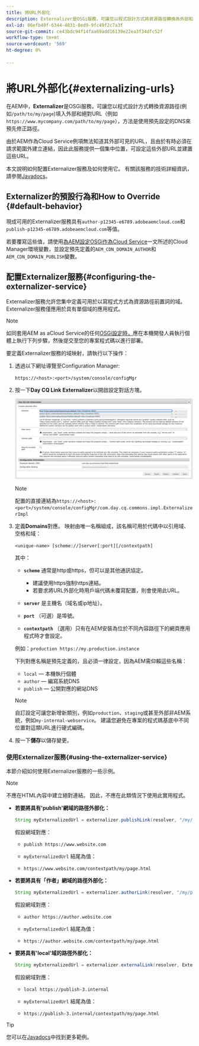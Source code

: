 ```yaml
---
title: 將URL外部化
description: Externalizer是OSGi服務，可讓您以程式設計方式將資源路徑轉換為外部和絕對URL。
exl-id: 06efb40f-6344-4831-8ed9-9fc49f2c7a3f
source-git-commit: ce43bdc94f14faa69add16139e22ea3f34dfc52f
workflow-type: tm+mt
source-wordcount: '569'
ht-degree: 0%

---
```


# 將URL外部化{#externalizing-urls}

在AEM中，**Externalizer**&#x200B;是OSGi服務，可讓您以程式設計方式轉換資源路徑(例如`/path/to/my/page`)填入外部和絕對URL（例如`https://www.mycompany.com/path/to/my/page`），方法是使用預先設定的DNS來預先修正路徑。

由於AEM作為Cloud Service例項無法知道其外部可見的URL，且由於有時必須在請求範圍外建立連結，因此此服務提供一個集中位置，可設定這些外部URL並建置這些URL。

本文說明如何配置Externalizer服務及如何使用它。 有關該服務的技術詳細資訊，請參閱[Javadocs](https://docs.adobe.com/content/help/en/experience-manager-cloud-service-javadoc/com/day/cq/commons/Externalizer.html)。

## Externalizer的預設行為和How to Override {#default-behavior}

現成可用的Externalizer服務具有`author-p12345-e6789.adobeaemcloud.com`和`publish-p12345-e6789.adobeaemcloud.com`等值。

若要覆寫這些值，請使用[為AEM設定OSGi作為Cloud Service](/help/implementing/deploying/configuring-osgi.md#cloud-manager-api-format-for-setting-properties)一文所述的Cloud Manager環境變數，並設定預先定義的`AEM_CDN_DOMAIN_AUTHOR`和`AEM_CDN_DOMAIN_PUBLISH`變數。

## 配置Externalizer服務{#configuring-the-externalizer-service}

Externalizer服務允許您集中定義可用於以寫程式方式為資源路徑前置詞的域。 Externalizer服務僅應用於具有單個域的應用程式。

>[!NOTE]
>
>如同套用AEM as aCloud Service的任何[OSGi設定時，](/help/implementing/deploying/overview.md#osgi-configuration)應在本機開發人員執行個體上執行下列步驟，然後提交至您的專案程式碼以進行部署。

要定義Externalizer服務的域映射，請執行以下操作：

1. 透過以下網址導覽至Configuration Manager:

   `https://<host>:<port>/system/console/configMgr`

1. 按一下&#x200B;**Day CQ Link Externalizer**&#x200B;以開啟設定對話方塊。

   ![Externalizer OSGi配置](./assets/externalizer-osgi.png)

   >[!NOTE]
   >
   >配置的直接連結為`https://<host>:<port>/system/console/configMgr/com.day.cq.commons.impl.ExternalizerImpl`

1. 定義&#x200B;**Domains**&#x200B;對應。 映射由唯一名稱組成，該名稱可用於代碼中以引用域、空格和域：

   `<unique-name> [scheme://]server[:port][/contextpath]`

   其中：

   * **`scheme`** 通常是http或https，但可以是其他通訊協定。

      * 建議使用https強制https連結。
      * 若要求將URL外部化時用戶端代碼未覆寫配置，則會使用此URL。
   * **`server`** 是主機名（域名或ip地址）。
   * **`port`** （可選）是埠號。
   * **`contextpath`** （選用）只有在AEM安裝為位於不同內容路徑下的網頁應用程式時才會設定。

   例如：`production https://my.production.instance`

   下列對應名稱是預先定義的，且必須一律設定，因為AEM需仰賴這些名稱：

   * `local`  — 本機執行個體
   * `author`  — 編寫系統DNS
   * `publish`  — 公開對應的網站DNS

   >[!NOTE]
   >
   >自訂設定可讓您新增新類別，例如`production`、`staging`或甚至外部非AEM系統，例如`my-internal-webservice`。 建議您避免在專案的程式碼基底中不同位置對這類URL進行硬式編碼。

1. 按一下&#x200B;**儲存**&#x200B;以儲存變更。

### 使用Externalizer服務{#using-the-externalizer-service}

本節介紹如何使用Externalizer服務的一些示例。

>[!NOTE]
>
>不應在HTML內容中建立絕對連結。 因此，不應在此類情況下使用此實用程式。

* **若要將具有&#39;publish&#39;網域的路徑外部化：**

   ```java
   String myExternalizedUrl = externalizer.publishLink(resolver, "/my/page") + ".html";
   ```

   假設網域對應：

   * `publish https://www.website.com`

   * `myExternalizedUrl` 結尾為值：

   * `https://www.website.com/contextpath/my/page.html`

* **若要將具有「作者」網域的路徑外部化：**

   ```java
   String myExternalizedUrl = externalizer.authorLink(resolver, "/my/page") + ".html";
   ```

   假設網域對應：

   * `author https://author.website.com`

   * `myExternalizedUrl` 結尾為值：

   * `https://author.website.com/contextpath/my/page.html`

* **要將具有&#39;local&#39;域的路徑外部化：**

   ```java
   String myExternalizedUrl = externalizer.externalLink(resolver, Externalizer.LOCAL, "/my/page") + ".html";
   ```

   假設網域對應：

   * `local https://publish-3.internal`

   * `myExternalizedUrl` 結尾為值：

   * `https://publish-3.internal/contextpath/my/page.html`

>[!TIP]
>
>您可以在[Javadocs](https://docs.adobe.com/content/help/en/experience-manager-cloud-service-javadoc/com/day/cq/commons/Externalizer.html)中找到更多範例。
